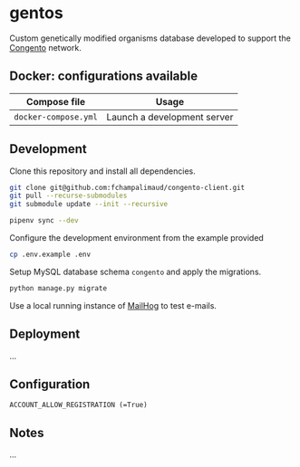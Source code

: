 # gentos

Custom genetically modified organisms database developed to support the [Congento](https://congento.org/) network.


## Docker: configurations available

| Compose file | Usage |
| --- | --- |
| `docker-compose.yml` | Launch a development server |

## Development

Clone this repository and install all dependencies.

```bash
git clone git@github.com:fchampalimaud/congento-client.git
git pull --recurse-submodules
git submodule update --init --recursive

pipenv sync --dev
```

Configure the development environment from the example provided

```bash
cp .env.example .env
```

Setup MySQL database schema `congento` and apply the migrations.

```bash
python manage.py migrate
```

Use a local running instance of [MailHog](https://github.com/mailhog/MailHog)
to test e-mails.


## Deployment

...


## Configuration

```
ACCOUNT_ALLOW_REGISTRATION (=True)
```


## Notes

...
